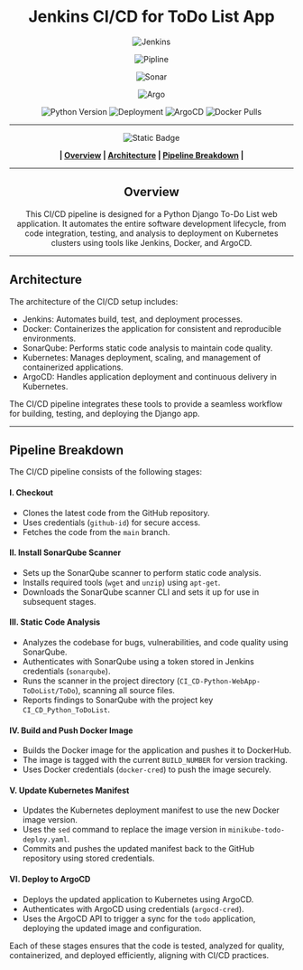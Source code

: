 <div align="center">

# Jenkins CI/CD for ToDo List App

![Jenkins](https://github-repo-img.s3.eu-central-1.amazonaws.com/todo.png)

![Pipline](https://github-repo-img.s3.eu-central-1.amazonaws.com/todo-pip.png)

![Sonar](https://github-repo-img.s3.eu-central-1.amazonaws.com/todo-sonar.png)

![Argo](https://github-repo-img.s3.eu-central-1.amazonaws.com/todo-argo.png)

![Python Version](https://img.shields.io/badge/python-3.8%2B-blue) ![Deployment](https://img.shields.io/badge/k8s-deployed-success) ![ArgoCD](https://img.shields.io/badge/ArgoCD-synced-brightgreen) ![Docker Pulls](https://img.shields.io/docker/pulls/weronikastepien/cicd-todo)












------------


![Static Badge](https://img.shields.io/badge/Table%20%20%20%20%20%20%20%20%20%20%20of%20%20%20%20%20%20%20%20%20%20Contents-blue?style=for-the-badge&logoColor=darkviolet)

**| [Overview](#overview) | [Architecture](#architecture) | [Pipeline Breakdown](#pipeline-breakdown) |**





------------



## Overview
This CI/CD pipeline is designed for a Python Django To-Do List web application. It automates the entire software development lifecycle, from code integration, testing, and analysis to deployment on Kubernetes clusters using tools like Jenkins, Docker, and ArgoCD.




------------



</div>

## Architecture
The architecture of the CI/CD setup includes:

- Jenkins: Automates build, test, and deployment processes.
- Docker: Containerizes the application for consistent and reproducible environments.
- SonarQube: Performs static code analysis to maintain code quality.
- Kubernetes: Manages deployment, scaling, and management of containerized applications.
- ArgoCD: Handles application deployment and continuous delivery in Kubernetes.

The CI/CD pipeline integrates these tools to provide a seamless workflow for building, testing, and deploying the Django app.

------------
## Pipeline Breakdown
The CI/CD pipeline consists of the following stages:

#### I. Checkout

   - Clones the latest code from the GitHub repository.
   - Uses credentials (`github-id`) for secure access.
   - Fetches the code from the `main` branch.

#### II. Install SonarQube Scanner

  - Sets up the SonarQube scanner to perform static code analysis.
  - Installs required tools (`wget` and `unzip`) using `apt-get`.
  - Downloads the SonarQube scanner CLI and sets it up for use in subsequent stages.

#### III. Static Code Analysis

   - Analyzes the codebase for bugs, vulnerabilities, and code quality using SonarQube.
   - Authenticates with SonarQube using a token stored in Jenkins credentials (`sonarqube`).
   - Runs the scanner in the project directory (`CI_CD-Python-WebApp-ToDoList/ToDo`), scanning all source files.
   - Reports findings to SonarQube with the project key `CI_CD_Python_ToDoList`.

#### IV. Build and Push Docker Image

  - Builds the Docker image for the application and pushes it to DockerHub.
  - The image is tagged with the current `BUILD_NUMBER` for version tracking.
  - Uses Docker credentials (`docker-cred`) to push the image securely.

#### V. Update Kubernetes Manifest

  - Updates the Kubernetes deployment manifest to use the new Docker image version.
  - Uses the `sed` command to replace the image version in `minikube-todo-deploy.yaml`.
  - Commits and pushes the updated manifest back to the GitHub repository using stored credentials.

#### VI. Deploy to ArgoCD

  - Deploys the updated application to Kubernetes using ArgoCD.
  - Authenticates with ArgoCD using credentials (`argocd-cred`).
  - Uses the ArgoCD API to trigger a sync for the `todo` application, deploying the updated image and configuration.

Each of these stages ensures that the code is tested, analyzed for quality, containerized, and deployed efficiently, aligning with CI/CD practices.







